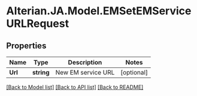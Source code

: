 # Alterian.JA.Model.EMSetEMServiceURLRequest

## Properties

Name | Type | Description | Notes
------------ | ------------- | ------------- | -------------
**Url** | **string** | New EM service URL | [optional] 

[[Back to Model list]](../README.md#documentation-for-models) [[Back to API list]](../README.md#documentation-for-api-endpoints) [[Back to README]](../README.md)

